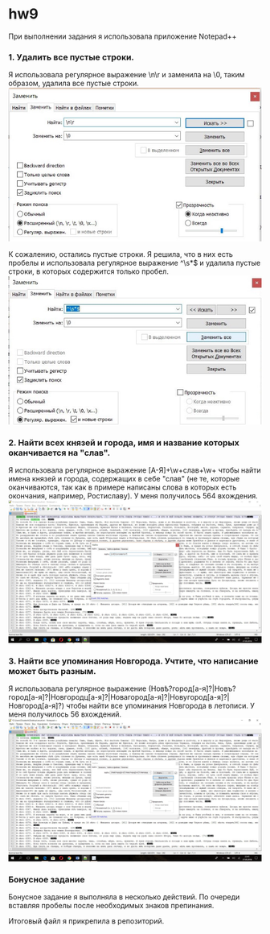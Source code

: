 # hw9
При выполнении задания я использовала приложение Notepad++

### 1. Удалить все пустые строки.
Я использовала регулярное выражение \n\r и заменила на \0, таким образом, удалила все пустые строки.
![](https://github.com/PanchenkoLisa/hw9/blob/master/-qZCwlSoX54.jpg?raw=true)

К сожалению, остались пустые строки. Я решила, что в них есть пробелы и использовала регулярное выражение ^\s*$ и удалила пустые строки, в которых содержится только пробел.
![](https://github.com/PanchenkoLisa/hw9/blob/master/GCLb_4dXIgU.jpg?raw=true)

### 2. Найти всех князей и города, имя и название которых оканчивается на "слав".
Я использовала регулярное выражение [А-Я]+\w+слав+\w+ чтобы найти имена князей и города, содержащих в себе "слав" (не те, которые оканчиваются, так как в примере написаны слова в которых есть окончания, например, Ростиславу). 
У меня получилось 564 вхождения.
![](https://github.com/PanchenkoLisa/hw9/blob/master/M3xEIamk6P4.jpg?raw=true)

### 3. Найти все упоминания Новгорода. Учтите, что написание может быть разным.
Я использовала регулярное выражение (Новѣ?город[а-я]?|Новъ?город[а-я]?|Новгородц[а-я]?|Новагород[а-я]?|Новугород[а-я]?|Новгород[а-я]?) чтобы найти все упоминания Новгорода в летописи. 
У меня получилось 56 вхождений.
![](https://github.com/PanchenkoLisa/hw9/blob/master/BtS_HtR6e7U.jpg?raw=true)

### Бонусное задание
Бонусное задание я выполняла в несколько действий.
По очереди вставляя пробелы после необходимых знаков препинания.
![]()
![]()
![]()
![]()
![]()

Итоговый файл я прикрепила в репозиторий.
